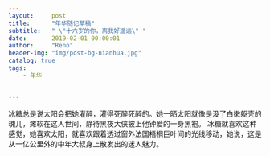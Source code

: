 ```yaml
---
layout:     post
title:      "年华随记草稿"
subtitle:   " \"十六岁的你，离我好遥远\" "
date:       2019-02-01 00:00:01
author:     "Reno"
header-img: "img/post-bg-nianhua.jpg"
catalog: true
tags:
    - 年华


---
```


冰糖总是说太阳会把她灌醉，灌得死醉死醉的。她一晒太阳就像是没了白嫩躯壳的魂儿，瘫软在这人世间，静待黑夜大侠披上他钟爱的一身黑袍。
冰糖就喜欢这种感觉，她喜欢太阳，就喜欢跟着透过窗外法国梧桐巨叶间的光线移动，她说，这是从一亿公里外的中年大叔身上散发出的迷人魅力。
